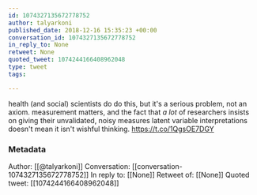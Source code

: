 ```yaml
---
id: 1074327135672778752
author: talyarkoni
published_date: 2018-12-16 15:35:23 +00:00
conversation_id: 1074327135672778752
in_reply_to: None
retweet: None
quoted_tweet: 1074244166408962048
type: tweet
tags:

---
```


health (and social) scientists do do this, but it's a serious problem, not an axiom. measurement matters, and the fact that _a lot_ of researchers insists on giving their unvalidated, noisy measures latent variable interpretations doesn't mean it isn't wishful thinking. https://t.co/1QgsOE7DGY

### Metadata

Author: [[@talyarkoni]]
Conversation: [[conversation-1074327135672778752]]
In reply to: [[None]]
Retweet of: [[None]]
Quoted tweet: [[1074244166408962048]]
